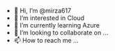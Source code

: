 - 👋 Hi, I’m @mirza617
- 👀 I’m interested in Cloud
- 🌱 I’m currently learning Azure
- 💞️ I’m looking to collaborate on ...
- 📫 How to reach me ...

<!---
mirza617/mirza617 is a ✨ special ✨ repository because its `README.md` (this file) appears on your GitHub profile.
You can click the Preview link to take a look at your changes.
--->

